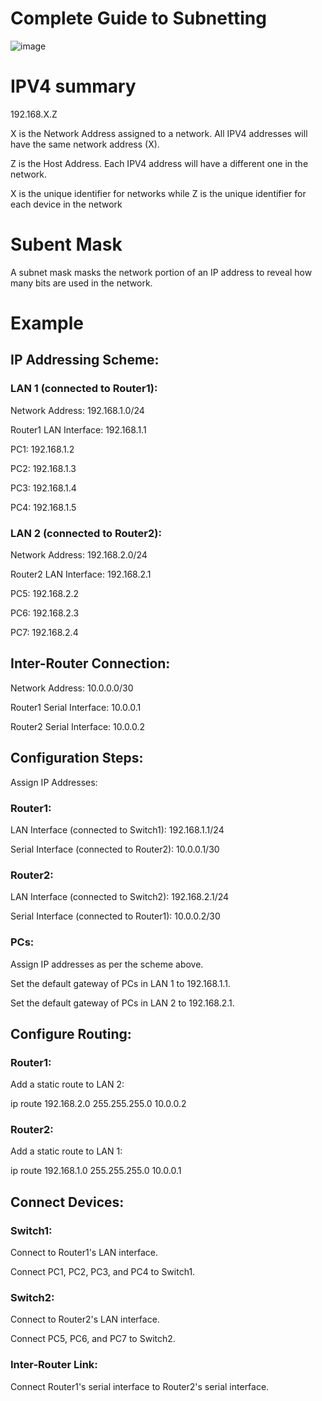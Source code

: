 # Complete Guide to Subnetting 

![image](https://github.com/user-attachments/assets/772af3e0-ee63-41af-8eb0-63007cf1b96b)

# IPV4 summary

192.168.X.Z

X is the Network Address assigned to a network. All IPV4 addresses will have the same network address (X).

Z is the Host Address. Each IPV4 address will have a different one in the network. 

X is the unique identifier for networks while Z is the unique identifier for each device in the network

# Subent Mask

A subnet mask masks the network portion of an IP address to reveal how many bits are used in the network.

# Example

## IP Addressing Scheme:

### LAN 1 (connected to Router1):

Network Address: 192.168.1.0/24

Router1 LAN Interface: 192.168.1.1

PC1: 192.168.1.2

PC2: 192.168.1.3

PC3: 192.168.1.4

PC4: 192.168.1.5

### LAN 2 (connected to Router2):

Network Address: 192.168.2.0/24

Router2 LAN Interface: 192.168.2.1

PC5: 192.168.2.2

PC6: 192.168.2.3

PC7: 192.168.2.4 

## Inter-Router Connection:

Network Address: 10.0.0.0/30

Router1 Serial Interface: 10.0.0.1

Router2 Serial Interface: 10.0.0.2

## Configuration Steps:

Assign IP Addresses:

### Router1:

LAN Interface (connected to Switch1): 192.168.1.1/24

Serial Interface (connected to Router2): 10.0.0.1/30

### Router2:

LAN Interface (connected to Switch2): 192.168.2.1/24

Serial Interface (connected to Router1): 10.0.0.2/30

### PCs:

Assign IP addresses as per the scheme above.

Set the default gateway of PCs in LAN 1 to 192.168.1.1.

Set the default gateway of PCs in LAN 2 to 192.168.2.1.

## Configure Routing:

### Router1:

Add a static route to LAN 2:

ip route 192.168.2.0 255.255.255.0 10.0.0.2

### Router2:

Add a static route to LAN 1:

ip route 192.168.1.0 255.255.255.0 10.0.0.1

## Connect Devices:

### Switch1:

Connect to Router1's LAN interface.

Connect PC1, PC2, PC3, and PC4 to Switch1.

### Switch2:

Connect to Router2's LAN interface.

Connect PC5, PC6, and PC7 to Switch2.

### Inter-Router Link:

Connect Router1's serial interface to Router2's serial interface.
